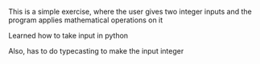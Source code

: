 This is a simple exercise, where the user gives two integer inputs and the program applies mathematical operations on it

Learned how to take input in python

Also, has to do typecasting to make the input integer
